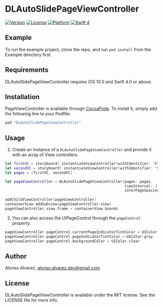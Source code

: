 # DLAutoSlidePageViewController

[![Version](https://img.shields.io/cocoapods/v/DLAutoSlidePageViewController.svg?style=flat)](https://cocoapods.org/pods/DLAutoSlidePageViewController)
[![License](https://img.shields.io/cocoapods/l/DLAutoSlidePageViewController.svg?style=flat)](https://cocoapods.org/pods/DLAutoSlidePageViewController)
[![Platform](https://img.shields.io/cocoapods/p/DLAutoSlidePageViewController.svg?style=flat)](https://cocoapods.org/pods/DLAutoSlidePageViewController)
[![Swift 4](https://img.shields.io/badge/Swift-4-orange.svg?style=flat)](https://developer.apple.com/swift/)

## Example

To run the example project, clone the repo, and run `pod install` from the Example directory first.

## Requirements

DLAutoSlidePageViewController requires iOS 10.0 and Swift 4.0 or above.

## Installation

PageViewController is available through [CocoaPods](http://cocoapods.org). To install
it, simply add the following line to your Podfile:

```ruby
pod "DLAutoSlidePageViewController"
```

## Usage

1) Create an instance of a `DLAutoSlidePageViewController` and provide it with an array of View controllers.

```swift
let firstVC = storyboard?.instantiateViewController(withIdentifier: 'FirstVC')
let secondVC = storyboard?.instantiateViewController(withIdentifier: 'SecondVC')
let pages = [firstVC, secondVC]

let pageViewController = DLAutoSlidePageViewController(pages: pages,
                                                       timeInterval: 3.0,
                                                       interPageSpacing: 0.0)
                                                       
addChildViewController(pageViewController)
containerView.addSubview(pageViewController.view)
pageViewController.view.frame = containerView.bounds
```
2) You can also access the UIPageControl through the `pageControl` property.

```swift
pageViewController.pageControl.currentPageIndicatorTintColor = UIColor.lightGray
pageViewController.pageControl.pageIndicatorTintColor = UIColor.gray
pageViewController.pageControl.backgroundColor = UIColor.clear
```

## Author

Alonso Alvarez, alonso.alvarez.dev@gmail.com

## License

DLAutoSlidePageViewController is available under the MIT license. See the LICENSE file for more info.
